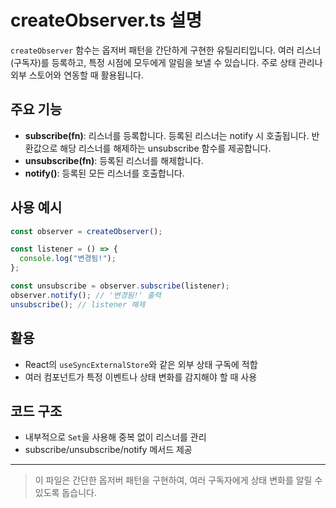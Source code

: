 # createObserver.ts 설명

`createObserver` 함수는 옵저버 패턴을 간단하게 구현한 유틸리티입니다. 여러 리스너(구독자)를 등록하고, 특정 시점에 모두에게 알림을 보낼 수 있습니다. 주로 상태 관리나 외부 스토어와 연동할 때 활용됩니다.

## 주요 기능

- **subscribe(fn)**: 리스너를 등록합니다. 등록된 리스너는 notify 시 호출됩니다. 반환값으로 해당 리스너를 해제하는 unsubscribe 함수를 제공합니다.
- **unsubscribe(fn)**: 등록된 리스너를 해제합니다.
- **notify()**: 등록된 모든 리스너를 호출합니다.

## 사용 예시

```typescript
const observer = createObserver();

const listener = () => {
  console.log("변경됨!");
};

const unsubscribe = observer.subscribe(listener);
observer.notify(); // '변경됨!' 출력
unsubscribe(); // listener 해제
```

## 활용

- React의 `useSyncExternalStore`와 같은 외부 상태 구독에 적합
- 여러 컴포넌트가 특정 이벤트나 상태 변화를 감지해야 할 때 사용

## 코드 구조

- 내부적으로 `Set`을 사용해 중복 없이 리스너를 관리
- subscribe/unsubscribe/notify 메서드 제공

---

> 이 파일은 간단한 옵저버 패턴을 구현하여, 여러 구독자에게 상태 변화를 알릴 수 있도록 돕습니다.

